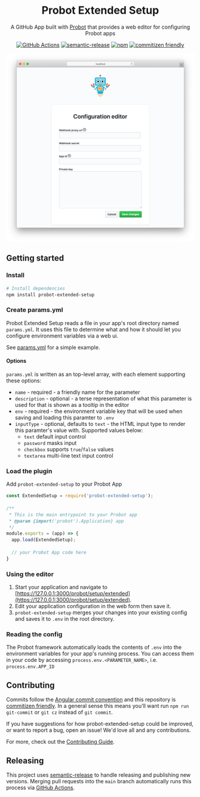 <h1 align="center">Probot Extended Setup</h1>

<p align="center">A GitHub App built with <a href="https://github.com/probot/probot">Probot</a> that provides a web editor for configuring Probot apps</p>

<p align="center">
  <a href="https://github.com/jasonmacgowan/probot-extended-setup/actions?query=workflow%3ACI"><img alt="GitHub Actions" src="https://github.com/jasonmacgowan/probot-extended-setup/workflows/CI/badge.svg"></a>
  <a href="https://github.com/semantic-release/semantic-release"><img alt="semantic-release" src="https://img.shields.io/badge/%20%20%F0%9F%93%A6%F0%9F%9A%80-semantic--release-e10079.svg"></a>
  <a href="https://npmjs.com/package/probot-extended-setup"><img src="https://badgen.net/npm/v/probot-extended-setup" alt="npm"></a>
  <a href="http://commitizen.github.io/cz-cli/"><img src="https://img.shields.io/badge/commitizen-friendly-brightgreen.svg" alt="commitizen friendly"></a>
<p>

<p align="center">
  <img alt="probot-extended-setup web ui" src="docs/img/setup.png">
</p>

## Getting started

### Install

```Bash
# Install dependencies
npm install probot-extended-setup
```

### Create params.yml

Probot Extended Setup reads a file in your app's root directory named `params.yml`. It uses this file to determine what and how it should let you configure environment variables via a web ui.

See [params.yml](params.yml) for a simple example.

#### Options

`params.yml` is written as an top-level array, with each element supporting these options:

- `name` - required - a friendly name for the parameter
- `description` - optional - a terse representation of what this parameter is used for that is shown as a tooltip in the editor
- `env` - required - the environment variable key that will be used when saving and loading this paramter to `.env`
- `inputType` - optional, defaults to `text` - the HTML input type to render this paramter's value with. Supported values below:
  - `text` default input control
  - `password` masks input
  - `checkbox` supports `true`/`false` values
  - `textarea` multi-line text input control

### Load the plugin

Add `probot-extended-setup` to your Probot App

```JavaScript
const ExtendedSetup = require('probot-extended-setup');

/**
 * This is the main entrypoint to your Probot app
 * @param {import('probot').Application} app
 */
module.exports = (app) => {
  app.load(ExtendedSetup);

  // your Probot App code here
}
```

### Using the editor

1. Start your application and navigate to [https://127.0.0.1:3000/probot/setup/extended](https://127.0.0.1:3000/probot/setup/extended).
2. Edit your application configuration in the web form then save it.
3. `probot-extended-setup` merges your changes into your existing config and saves it to `.env` in the root directory.

### Reading the config

The Probot framework automatically loads the contents of `.env` into the environment variables for your app's running process. You can access them in your code by accessing `process.env.<PARAMETER_NAME>`, i.e. `process.env.APP_ID`

## Contributing

Commits follow the [Angular commit convention](https://github.com/angular/angular.js/blob/master/DEVELOPERS.md#-git-commit-guidelines) and this repository is [commitizen friendly](https://github.com/commitizen/cz-cli). In a general sense this means you'll want run `npm run git-commit` or `git cz` instead of `git commit`.

If you have suggestions for how probot-extended-setup could be improved, or want to report a bug, open an issue! We'd love all and any contributions.

For more, check out the [Contributing Guide](CONTRIBUTING.md).

## Releasing

This project uses [semantic-release](https://github.com/semantic-release/semantic-release) to handle releasing and publishing new versions. Merging pull requests into the `main` branch automatically runs this process via [GitHub Actions](.github/workflows/release.yml).
